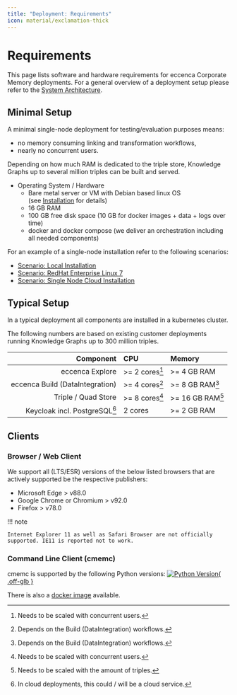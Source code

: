 ```yaml
---
title: "Deployment: Requirements"
icon: material/exclamation-thick
---
```


# Requirements

This page lists software and hardware requirements for eccenca Corporate Memory deployments.
For a general overview of a deployment setup please refer to the [System Architecture](../system-architecture/index.md).

## Minimal Setup

A minimal single-node deployment for testing/evaluation purposes means:

-   no memory consuming linking and transformation workflows,
-   nearly no concurrent users.

Depending on how much RAM is dedicated to the triple store, Knowledge Graphs up to several million triples can be built and served.

-   Operating System / Hardware
    -   Bare metal server or VM with Debian based linux OS (see [Installation](./../installation/index.md) for details)
    -   16 GB RAM
    -   100 GB free disk space (10 GB for docker images + data + logs over time)
    -   docker and docker compose (we deliver an orchestration including all needed components)

For an example of a single-node installation refer to the following scenarios:

-   [Scenario: Local Installation](../installation/scenario-local-installation/index.md)
-   [Scenario: RedHat Enterprise Linux 7](../installation/scenario-redhat-enterprise-linux-7/index.md)
-   [Scenario: Single Node Cloud Installation](../installation/scenario-single-node-cloud-installation/index.md)

## Typical Setup

In a typical deployment all components are installed in a kubernetes cluster.

The following numbers are based on existing customer deployments running Knowledge Graphs up to 300 million triples.

|                       Component | CPU             | Memory           |
| ------------------------------: | :-------------- | :--------------- |
|                 eccenca Explore | \>= 2 cores[^u] | \>= 4 GB RAM     |
| eccenca Build (DataIntegration) | \>= 4 cores[^w] | \>= 8 GB RAM[^w] |
|             Triple / Quad Store | \>= 8 cores[^u] | \>= 16 GB RAM[^t] |
|   Keycloak incl. PostgreSQL[^c] | 2 cores         | \>= 2 GB RAM     |


## Clients

### Browser / Web Client

We support all (LTS/ESR) versions of the below listed browsers that are actively supported be the respective publishers:

-   Microsoft Edge > v88.0
-   Google Chrome or Chromium > v92.0
-   Firefox > v78.0

!!! note

    Internet Explorer 11 as well as Safari Browser are not officially supported. IE11 is reported not to work.

### Command Line Client (cmemc)

cmemc is supported by the following Python versions: [![Python Version](https://img.shields.io/pypi/pyversions/cmem-cmemc.svg "Python Version"){ .off-glb }](https://pypi.org/project/cmem-cmemc/)

There is also a [docker image](../../automate/cmemc-command-line-interface/invocation/docker-image/index.md) available.

[^u]: Needs to be scaled with concurrent users.
[^w]: Depends on the Build (DataIntegration) workflows.
[^t]: Needs to be scaled with the amount of triples.
[^c]: In cloud deployments, this could / will be a cloud service.
